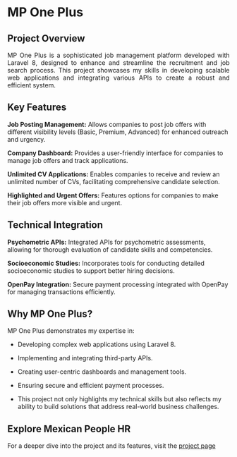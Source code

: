 # MP One Plus

<h2>Project Overview</h2>
<div style="text-align:justify;">MP One Plus is a sophisticated job management platform developed with Laravel 8, designed to enhance and streamline the recruitment and job search process. This project showcases my skills in developing scalable web applications and integrating various APIs to create a robust and efficient system.</div>

<h2>Key Features</h2>
<strong>Job Posting Management:</strong> Allows companies to post job offers with different visibility levels (Basic, Premium, Advanced) for enhanced outreach and urgency.

<strong>Company Dashboard:</strong> Provides a user-friendly interface for companies to manage job offers and track applications.

<strong>Unlimited CV Applications:</strong> Enables companies to receive and review an unlimited number of CVs, facilitating comprehensive candidate selection.

<strong>Highlighted and Urgent Offers:</strong> Features options for companies to make their job offers more visible and urgent.

<h2>Technical Integration</h2>
<strong>Psychometric APIs:</strong> Integrated APIs for psychometric assessments, allowing for thorough evaluation of candidate skills and competencies.

<strong>Socioeconomic Studies:</strong> Incorporates tools for conducting detailed socioeconomic studies to support better hiring decisions.

<strong>OpenPay Integration:</strong> Secure payment processing integrated with OpenPay for managing transactions efficiently.

<h2>Why MP One Plus?</h2>
MP One Plus demonstrates my expertise in:

- Developing complex web applications using Laravel 8.

- Implementing and integrating third-party APIs.

- Creating user-centric dashboards and management tools.

- Ensuring secure and efficient payment processes.

- This project not only highlights my technical skills but also reflects my ability to build solutions that address real-world business challenges.


<h2>Explore Mexican People HR</h2>

For a deeper dive into the project and its features, visit the [project page](https://mponeplus.com)
